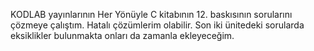 KODLAB yayınlarının Her Yönüyle C kitabının 12. baskısının sorularını çözmeye çalıştım. Hatalı çözümlerim olabilir. Son iki ünitedeki sorularda eksiklikler bulunmakta onları da zamanla ekleyeceğim.
